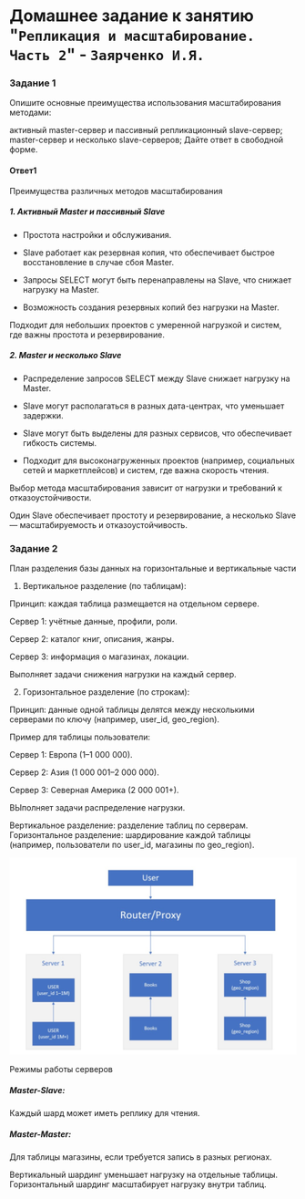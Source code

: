 # Домашнее задание к занятию "`Репликация и масштабирование. Часть 2`" - `Заярченко И.Я.`


### Задание 1
Опишите основные преимущества использования масштабирования методами:

активный master-сервер и пассивный репликационный slave-сервер;
master-сервер и несколько slave-серверов;
Дайте ответ в свободной форме.

#### Ответ1

Преимущества различных методов масштабирования

##### 1. Активный Master и пассивный Slave

* Простота настройки и обслуживания.

* Slave работает как резервная копия, что обеспечивает быстрое восстановление в случае сбоя Master.

* Запросы SELECT могут быть перенаправлены на Slave, что снижает нагрузку на Master.

* Возможность создания резервных копий без нагрузки на Master.

Подходит для небольших проектов с умеренной нагрузкой и систем, где важны простота и резервирование.


##### 2. Master и несколько Slave

* Распределение запросов SELECT между Slave снижает нагрузку на Master.

* Slave могут располагаться в разных дата-центрах, что уменьшает задержки.

* Slave могут быть выделены для разных сервисов, что обеспечивает гибкость системы.

* Подходит для высоконагруженных проектов (например, социальных сетей и маркетплейсов) и систем, где важна скорость чтения.

Выбор метода масштабирования зависит от нагрузки и требований к отказоустойчивости.

Один Slave обеспечивает простоту и резервирование, а несколько Slave — масштабируемость и отказоустойчивость.




### Задание 2

План разделения базы данных на горизонтальные и вертикальные части

1. Вертикальное разделение (по таблицам):

Принцип: каждая таблица размещается на отдельном сервере.

Сервер 1: учётные данные, профили, роли.

Сервер 2: каталог книг, описания, жанры.

Сервер 3: информация о магазинах, локации.

Выполняет задачи снижения нагрузки на каждый сервер. 

2. Горизонтальное разделение (по строкам):

Принцип: данные одной таблицы делятся между несколькими серверами по ключу (например, user_id, geo_region).

Пример для таблицы пользователи:

Сервер 1: Европа (1–1 000 000).

Сервер 2: Азия (1 000 001–2 000 000).

Сервер 3: Северная Америка (2 000 001+).

ВЫполняет задачи распределение нагрузки. 

Вертикальное разделение: разделение таблиц по серверам. Горизонтальное разделение: шардирование каждой таблицы (например, пользователи по user_id, магазины по geo_region).

![7](https://github.com/vonoid/Replication-2/blob/476f51261fc05ca4fa0996ca26fd681d94b0a393/img/7.jpg)

Режимы работы серверов

##### Master-Slave:

Каждый шард может иметь реплику для чтения.

##### Master-Master:

Для таблицы магазины, если требуется запись в разных регионах.

Вертикальный шардинг уменьшает нагрузку на отдельные таблицы.
Горизонтальный шардинг масштабирует нагрузку внутри таблиц.
